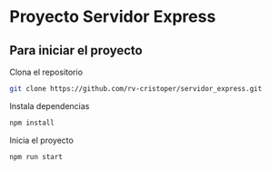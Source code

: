 # Proyecto Servidor Express

## Para iniciar el proyecto

Clona el repositorio 
```sh
git clone https://github.com/rv-cristoper/servidor_express.git
```
Instala dependencias
```sh
npm install
```
Inicia el proyecto
```sh
npm run start